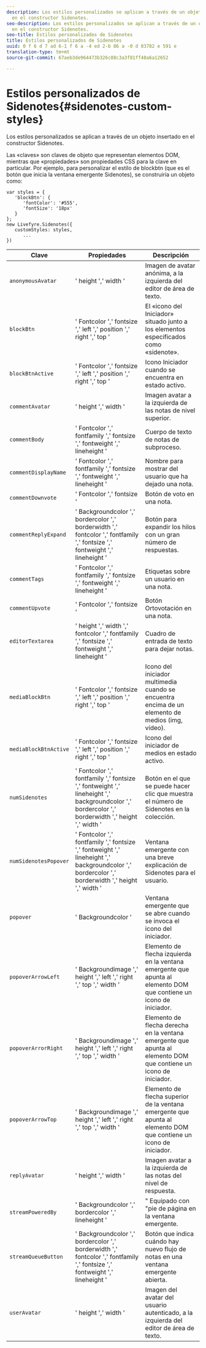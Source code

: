 ```yaml
---
description: Los estilos personalizados se aplican a través de un objeto insertado
  en el constructor Sidenotes.
seo-description: Los estilos personalizados se aplican a través de un objeto insertado
  en el constructor Sidenotes.
seo-title: Estilos personalizados de Sidenotes
title: Estilos personalizados de Sidenotes
uuid: 0 f 6 d 7 ad 6-1 f 6 a -4 ed 2-b 86 a -0 d 03782 e 591 e
translation-type: tm+mt
source-git-commit: 67aeb3de964473b326c88c3a3f81ff48a6a12652

---
```



# Estilos personalizados de Sidenotes{#sidenotes-custom-styles}

Los estilos personalizados se aplican a través de un objeto insertado en el constructor Sidenotes.

Las «claves» son claves de objeto que representan elementos DOM, mientras que «propiedades» son propiedades CSS para la clave en particular. Por ejemplo, para personalizar el estilo de blockbtn (que es el botón que inicia la ventana emergente Sidenotes), se construiría un objeto como:

```
var styles = { 
   'blockBtn': { 
      'fontColor': '#555', 
      'fontSize': '18px' 
   } 
}; 
new Livefyre.Sidenotes({ 
   customStyles: styles, 
      ...  
})
```

| **Clave** | **Propiedades** | Descripción |
|---|---|---|
| `anonymousAvatar` | ' height ',' width ' | Imagen de avatar anónima, a la izquierda del editor de área de texto. |
| `blockBtn` | ' Fontcolor ',' fontsize ',' left ',' position ',' right ',' top ' | El «icono del Iniciador» situado junto a los elementos especificados como «sidenote». |
| `blockBtnActive` | ' Fontcolor ',' fontsize ',' left ',' position ',' right ',' top ' | Icono Iniciador cuando se encuentra en estado activo. |
| `commentAvatar` | ' height ',' width ' | Imagen avatar a la izquierda de las notas de nivel superior. |
| `commentBody` | ' Fontcolor ',' fontfamily ',' fontsize ',' fontweight ',' lineheight ' | Cuerpo de texto de notas de subproceso. |
| `commentDisplayName` | ' Fontcolor ',' fontfamily ',' fontsize ',' fontweight ',' lineheight ' | Nombre para mostrar del usuario que ha dejado una nota. |
| `commentDownvote` | ' Fontcolor ',' fontsize ' | Botón de voto en una nota. |
| `commentReplyExpand` | ' Backgroundcolor ',' bordercolor ',' borderwidth ',' fontcolor ',' fontfamily ',' fontsize ',' fontweight ',' lineheight ' | Botón para expandir los hilos con un gran número de respuestas. |
| `commentTags` | ' Fontcolor ',' fontfamily ',' fontsize ',' fontweight ',' lineheight ' | Etiquetas sobre un usuario en una nota. |
| `commentUpvote` | ' Fontcolor ',' fontsize ' | Botón Ortovotación en una nota. |
| `editorTextarea` | ' height ',' width ',' fontcolor ',' fontfamily ',' fontsize ',' fontweight ',' lineheight ' | Cuadro de entrada de texto para dejar notas. |
| `mediaBlockBtn` | ' Fontcolor ',' fontsize ',' left ',' position ',' right ',' top ' | Icono del iniciador multimedia cuando se encuentra encima de un elemento de medios (img, vídeo). |
| `mediaBlockBtnActive` | ' Fontcolor ',' fontsize ',' left ',' position ',' right ',' top ' | Icono del iniciador de medios en estado activo. |
| `numSidenotes` | ' Fontcolor ',' fontfamily ',' fontsize ',' fontweight ',' lineheight ',' backgroundcolor ',' bordercolor ',' borderwidth ',' height ',' width ' | Botón en el que se puede hacer clic que muestra el número de Sidenotes en la colección. |
| `numSidenotesPopover` | ' Fontcolor ',' fontfamily ',' fontsize ',' fontweight ',' lineheight ',' backgroundcolor ',' bordercolor ',' borderwidth ',' height ',' width ' | Ventana emergente con una breve explicación de Sidenotes para el usuario. |
| `popover` | ' Backgroundcolor ' | Ventana emergente que se abre cuando se invoca el icono del iniciador. |
| `popoverArrowLeft` | ' Backgroundimage ',' height ',' left ',' right ',' top ',' width ' | Elemento de flecha izquierda en la ventana emergente que apunta al elemento DOM que contiene un icono de iniciador. |
| `popoverArrorRight` | ' Backgroundimage ',' height ',' left ',' right ',' top ',' width ' | Elemento de flecha derecha en la ventana emergente que apunta al elemento DOM que contiene un icono de iniciador. |
| `popoverArrowTop` | ' Backgroundimage ',' height ',' left ',' right ',' top ',' width ' | Elemento de flecha superior de la ventana emergente que apunta al elemento DOM que contiene un icono de iniciador. |
| `replyAvatar` | ' height ',' width ' | Imagen avatar a la izquierda de las notas del nivel de respuesta. |
| `streamPoweredBy` | ' Backgroundcolor ',' bordercolor ',' lineheight ' | " Equipado con "pie de página en la ventana emergente. |
| `streamQueueButton` | ' Backgroundcolor ',' bordercolor ',' borderwidth ',' fontcolor ',' fontfamily ',' fontsize ',' fontweight ',' lineheight ' | Botón que indica cuándo hay nuevo flujo de notas en una ventana emergente abierta. |
| `userAvatar` | ' height ',' width ' | Imagen del avatar del usuario autenticado, a la izquierda del editor de área de texto. |

